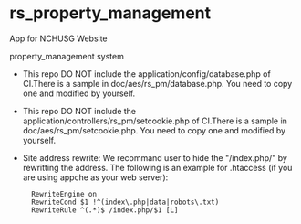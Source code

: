 rs_property_management
======================
App for NCHUSG Website

property_management system

* This repo DO NOT include the application/config/database.php of CI.There is a sample in doc/aes/rs_pm/database.php. You need to copy one and modified by yourself.

* This repo DO NOT include the application/controllers/rs_pm/setcookie.php of CI.There is a sample in doc/aes/rs_pm/setcookie.php. You need to copy one and modified by yourself. 

* Site address rewrite: We recommand user to hide the "/index.php/" by rewritting the address. The following is an example for .htaccess (if you are using appche as your web server):

		RewriteEngine on
		RewriteCond $1 !^(index\.php|data|robots\.txt)
		RewriteRule ^(.*)$ /index.php/$1 [L]